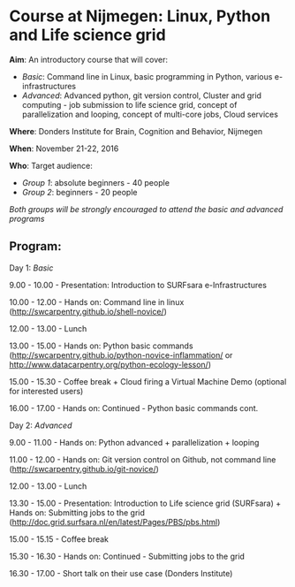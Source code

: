 # Course at Nijmegen: Linux, Python and Life science grid

**Aim**:        An introductory course that will cover:
* *Basic*: Command line in Linux, basic programming in Python, various e-infrastructures
* *Advanced*: Advanced python, git version control, Cluster and grid computing - job submission to life science grid, concept of parallelization and looping, concept of multi-core jobs, Cloud services 

**Where**: Donders Institute for Brain, Cognition and Behavior, Nijmegen

**When**: November 21-22, 2016

**Who**: Target audience: 
* *Group 1*: absolute beginners - 40 people
* *Group 2*: beginners - 20 people

*Both groups will be strongly encouraged to attend the basic and advanced programs*

Program:
--------
Day 1: *Basic*

9.00   - 10.00  -  Presentation: Introduction to SURFsara e-Infrastructures

10.00 - 12.00   -  Hands on:  Command line in linux (http://swcarpentry.github.io/shell-novice/)

12.00 - 13.00   -  Lunch

13.00 - 15.00   -  Hands on:  Python basic commands (http://swcarpentry.github.io/python-novice-inflammation/ or http://www.datacarpentry.org/python-ecology-lesson/)

15.00 - 15.30   -  Coffee break + Cloud firing a Virtual Machine Demo (optional for interested users)

16.00 - 17.00   -  Hands on: Continued -  Python basic commands cont.


Day 2: *Advanced*

9.00   - 11.00   -  Hands on: Python advanced + parallelization + looping  

11.00 - 12.00   -  Hands on: Git version control on Github, not command line (http://swcarpentry.github.io/git-novice/)

12.00 - 13.00   -  Lunch

13.30 - 15.00   -  Presentation: Introduction to Life science grid (SURFsara) + Hands on: Submitting jobs to the grid (http://doc.grid.surfsara.nl/en/latest/Pages/PBS/pbs.html)

15.00 - 15.15   -  Coffee break

15.30 - 16.30   -  Hands on: Continued - Submitting jobs to the grid 

16.30 - 17.00   -  Short talk on their use case (Donders Institute)
